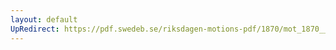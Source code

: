 ```yaml
---
layout: default
UpRedirect: https://pdf.swedeb.se/riksdagen-motions-pdf/1870/mot_1870__ak__00190.pdf
---
```

